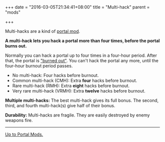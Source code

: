 +++
date = "2016-03-05T21:34:41+08:00"
title = "Multi-hack"
parent = "mods"

+++

Multi-hacks are a kind of [portal mod](../).

**A multi-hack lets you hack a portal more than four times, before the portal burns out.**

Normally you can hack a portal up to four times in a four-hour period. After that, the portal is ["burned out"](mechanics/burnout). You can't hack the portal any more, until the four-hour burnout period passes.

  * No multi-hack: Four hacks before burnout.
  * Common multi-hack (CMH): Extra **four** hacks before burnout.
  * Rare multi-hack (RMH): Extra **eight** hacks before burnout.
  * Very rare multi-hack (VRMH): Extra **twelve** hacks before burnout.

**Multiple multi-hacks:** The best multi-hack gives its full bonus. The second, third, and fourth multi-hack(s) give half of their bonus.

**Durability:** Multi-hacks are fragile. They are easily destroyed by enemy weapons fire.

----

[Up to Portal Mods.](../)